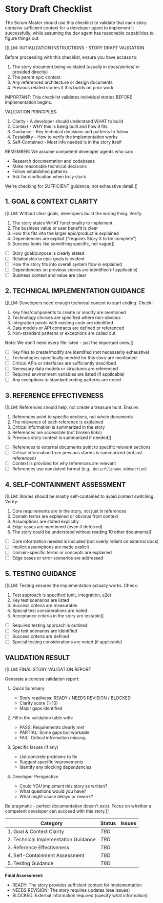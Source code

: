 # Story Draft Checklist

The Scrum Master should use this checklist to validate that each story contains
sufficient context for a developer agent to implement it successfully, while
assuming the dev agent has reasonable capabilities to figure things out.

[[LLM: INITIALIZATION INSTRUCTIONS - STORY DRAFT VALIDATION

Before proceeding with this checklist, ensure you have access to:

1. The story document being validated (usually in docs/stories/ or provided
   directly)
2. The parent epic context
3. Any referenced architecture or design documents
4. Previous related stories if this builds on prior work

IMPORTANT: This checklist validates individual stories BEFORE implementation
begins.

VALIDATION PRINCIPLES:

1. Clarity - A developer should understand WHAT to build
2. Context - WHY this is being built and how it fits
3. Guidance - Key technical decisions and patterns to follow
4. Testability - How to verify the implementation works
5. Self-Contained - Most info needed is in the story itself

REMEMBER: We assume competent developer agents who can:

- Research documentation and codebases
- Make reasonable technical decisions
- Follow established patterns
- Ask for clarification when truly stuck

We're checking for SUFFICIENT guidance, not exhaustive detail.]]

## 1. GOAL & CONTEXT CLARITY

[[LLM: Without clear goals, developers build the wrong thing. Verify:

1. The story states WHAT functionality to implement
2. The business value or user benefit is clear
3. How this fits into the larger epic/product is explained
4. Dependencies are explicit ("requires Story X to be complete")
5. Success looks like something specific, not vague]]

- [ ] Story goal/purpose is clearly stated
- [ ] Relationship to epic goals is evident
- [ ] How the story fits into overall system flow is explained
- [ ] Dependencies on previous stories are identified (if applicable)
- [ ] Business context and value are clear

## 2. TECHNICAL IMPLEMENTATION GUIDANCE

[[LLM: Developers need enough technical context to start coding. Check:

1. Key files/components to create or modify are mentioned
2. Technology choices are specified where non-obvious
3. Integration points with existing code are identified
4. Data models or API contracts are defined or referenced
5. Non-standard patterns or exceptions are called out

Note: We don't need every file listed - just the important ones.]]

- [ ] Key files to create/modify are identified (not necessarily exhaustive)
- [ ] Technologies specifically needed for this story are mentioned
- [ ] Critical APIs or interfaces are sufficiently described
- [ ] Necessary data models or structures are referenced
- [ ] Required environment variables are listed (if applicable)
- [ ] Any exceptions to standard coding patterns are noted

## 3. REFERENCE EFFECTIVENESS

[[LLM: References should help, not create a treasure hunt. Ensure:

1. References point to specific sections, not whole documents
2. The relevance of each reference is explained
3. Critical information is summarized in the story
4. References are accessible (not broken links)
5. Previous story context is summarized if needed]]

- [ ] References to external documents point to specific relevant sections
- [ ] Critical information from previous stories is summarized (not just
      referenced)
- [ ] Context is provided for why references are relevant
- [ ] References use consistent format (e.g., `docs/filename.md#section`)

## 4. SELF-CONTAINMENT ASSESSMENT

[[LLM: Stories should be mostly self-contained to avoid context switching.
Verify:

1. Core requirements are in the story, not just in references
2. Domain terms are explained or obvious from context
3. Assumptions are stated explicitly
4. Edge cases are mentioned (even if deferred)
5. The story could be understood without reading 10 other documents]]

- [ ] Core information needed is included (not overly reliant on external docs)
- [ ] Implicit assumptions are made explicit
- [ ] Domain-specific terms or concepts are explained
- [ ] Edge cases or error scenarios are addressed

## 5. TESTING GUIDANCE

[[LLM: Testing ensures the implementation actually works. Check:

1. Test approach is specified (unit, integration, e2e)
2. Key test scenarios are listed
3. Success criteria are measurable
4. Special test considerations are noted
5. Acceptance criteria in the story are testable]]

- [ ] Required testing approach is outlined
- [ ] Key test scenarios are identified
- [ ] Success criteria are defined
- [ ] Special testing considerations are noted (if applicable)

## VALIDATION RESULT

[[LLM: FINAL STORY VALIDATION REPORT

Generate a concise validation report:

1. Quick Summary

   - Story readiness: READY / NEEDS REVISION / BLOCKED
   - Clarity score (1-10)
   - Major gaps identified

2. Fill in the validation table with:

   - PASS: Requirements clearly met
   - PARTIAL: Some gaps but workable
   - FAIL: Critical information missing

3. Specific Issues (if any)

   - List concrete problems to fix
   - Suggest specific improvements
   - Identify any blocking dependencies

4. Developer Perspective
   - Could YOU implement this story as written?
   - What questions would you have?
   - What might cause delays or rework?

Be pragmatic - perfect documentation doesn't exist. Focus on whether a competent
developer can succeed with this story.]]

| Category                             | Status | Issues |
| ------------------------------------ | ------ | ------ |
| 1. Goal & Context Clarity            | _TBD_  |        |
| 2. Technical Implementation Guidance | _TBD_  |        |
| 3. Reference Effectiveness           | _TBD_  |        |
| 4. Self-Containment Assessment       | _TBD_  |        |
| 5. Testing Guidance                  | _TBD_  |        |

**Final Assessment:**

- READY: The story provides sufficient context for implementation
- NEEDS REVISION: The story requires updates (see issues)
- BLOCKED: External information required (specify what information)
